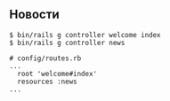 ## Новости

```
$ bin/rails g controller welcome index
$ bin/rails g controller news
```

```
# config/routes.rb
...
  root 'welcome#index'
  resources :news
...
```